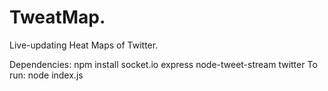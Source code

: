 # TweatMap.

Live-updating Heat Maps of Twitter.

Dependencies: npm install socket.io express node-tweet-stream twitter
To run: node index.js
